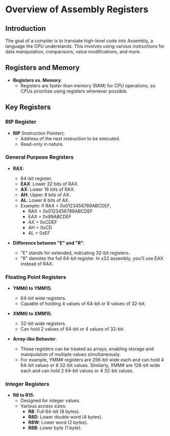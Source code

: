 # Overview of Assembly Registers

## Introduction

The goal of a compiler is to translate high-level code into Assembly, a language the CPU understands. This involves using various instructions for data manipulation, comparisons, value modifications, and more.

## Registers and Memory

- **Registers vs. Memory**:
  - Registers are faster than memory (RAM) for CPU operations, so CPUs prioritize using registers whenever possible.

## Key Registers

### RIP Register

- **RIP** (Instruction Pointer):
  - Address of the next instruction to be executed.
  - Read-only in nature.

### General Purpose Registers

- **RAX**:
  - 64-bit register.
  - **EAX**: Lower 32 bits of RAX.
  - **AX**: Lower 16 bits of RAX.
  - **AH**: Upper 8 bits of AX.
  - **AL**: Lower 8 bits of AX.
  - Example: If RAX = 0x0123456789ABCDEF,
    - RAX = 0x0123456789ABCDEF
    - EAX = 0x89ABCDEF
    - AX = 0xCDEF
    - AH = 0xCD
    - AL = 0xEF

- **Difference between "E" and "R"**:
  - "E" stands for extended, indicating 32-bit registers.
  - "R" denotes the full 64-bit register. In x32 assembly, you'll use EAX instead of RAX.

### Floating Point Registers

- **YMM0 to YMM15**:
  - 64-bit wide registers.
  - Capable of holding 4 values of 64-bit or 8 values of 32-bit.

- **XMM0 to XMM15**:
  - 32-bit wide registers.
  - Can hold 2 values of 64-bit or 4 values of 32-bit.

- **Array-like Behavior**:
  - These registers can be treated as arrays, enabling storage and manipulation of multiple values simultaneously.
  -  For example, YMM# registers are 256-bit wide each and can hold 4 64-bit values or 8 32-bit values. Similarly, XMM# are 128-bit wide each and can hold 2 64-bit values or 4 32-bit values.

### Integer Registers

- **R8 to R15**:
  - Designed for integer values.
  - Various access sizes:
    - **R8**: Full 64-bit (8 bytes).
    - **R8D**: Lower double word (4 bytes).
    - **R8W**: Lower word (2 bytes).
    - **R8B**: Lower byte (1 byte).
